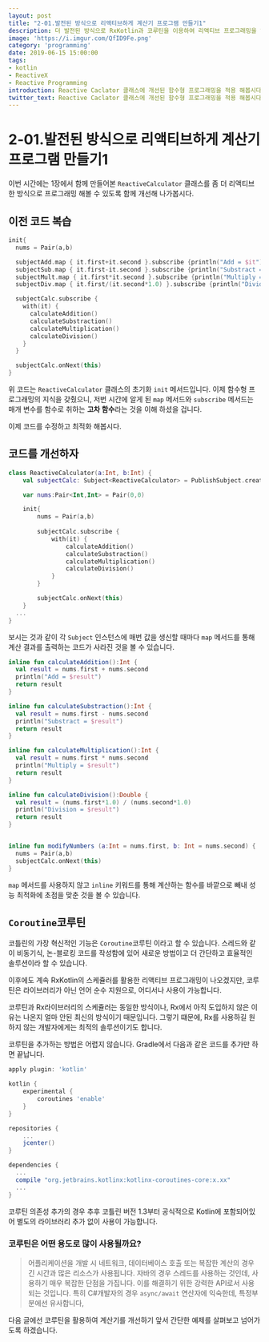 ```yaml
---
layout: post
title: "2-01.발전된 방식으로 리액티브하게 계산기 프로그램 만들기1"
description: 더 발전된 방식으로 RxKotlin과 코루틴을 이용하여 리액티브 프로그래밍을 해봅시다.
image: 'https://i.imgur.com/QfID9Fe.png'
category: 'programming'
date: 2019-06-15 15:00:00
tags:
- kotlin
- ReactiveX
- Reactive Programming
introduction: Reactive Caclator 클래스에 개선된 함수형 프로그래밍을 적용 해봅시다.
twitter_text: Reactive Caclator 클래스에 개선된 함수형 프로그래밍을 적용 해봅시다.
---
```


# 2-01.발전된 방식으로 리액티브하게 계산기 프로그램 만들기1

이번 시간에는 1장에서 함께 만들어본 `ReactiveCalculator` 클래스를 좀 더 리액티브한 방식으로 프로그래밍 해볼 수 있도록 함께 개선해 나가봅시다.

## 이전 코드 복습

```kotlin
init{
  nums = Pair(a,b)

  subjectAdd.map { it.first+it.second }.subscribe {println("Add = $it")}
  subjectSub.map { it.first-it.second }.subscribe {println("Substract = $it")}
  subjectMult.map { it.first*it.second }.subscribe {println("Multiply = $it")}
  subjectDiv.map { it.first/(it.second*1.0) }.subscribe {println("Divide = $it")}

  subjectCalc.subscribe {
    with(it) {
      calculateAddition()
      calculateSubstraction()
      calculateMultiplication()
      calculateDivision()
    }
  }

  subjectCalc.onNext(this)
}
```

위 코드는 `ReactiveCalculator` 클래스의 초기화  `init` 메서드입니다. 이제 함수형 프로그래밍의 지식을 갖췄으니, 저번 시간에 알게 된 `map` 메서드와 `subscribe` 메서드는 매개 변수를 함수로 취하는 **고차 함수**라는 것을 이해 하셨을 겁니다.

이제 코드를 수정하고 최적화 해봅시다.

## 코드를 개선하자

```kotlin
class ReactiveCalculator(a:Int, b:Int) {
    val subjectCalc: Subject<ReactiveCalculator> = PublishSubject.create()

    var nums:Pair<Int,Int> = Pair(0,0)

    init{
        nums = Pair(a,b)
        
        subjectCalc.subscribe {
            with(it) {
                calculateAddition()
                calculateSubstraction()
                calculateMultiplication()
                calculateDivision()
            }
        }

        subjectCalc.onNext(this)
    }
  ...
}
```

보시는 것과 같이 각 `Subject` 인스턴스에 매번 값을 생신할 때마다 `map` 메서드를 통해 계산 결과를 출력하는 코드가 사라진 것을 볼 수 있습니다.

```kotlin
inline fun calculateAddition():Int {
  val result = nums.first + nums.second
  println("Add = $result")
  return result
}

inline fun calculateSubstraction():Int {
  val result = nums.first - nums.second
  println("Substract = $result")
  return result
}

inline fun calculateMultiplication():Int {
  val result = nums.first * nums.second
  println("Multiply = $result")
  return result
}

inline fun calculateDivision():Double {
  val result = (nums.first*1.0) / (nums.second*1.0)
  println("Division = $result")
  return result
}


inline fun modifyNumbers (a:Int = nums.first, b: Int = nums.second) {
  nums = Pair(a,b)
  subjectCalc.onNext(this)
}
```

`map` 메서드를 사용하지 않고 `inline` 키워드를 통해 계산하는 함수를 바깥으로 빼내 성능 최적화에 초점을 맞춘 것을 볼 수 있습니다.

## `Coroutine`코루틴

코틀린의 가장 혁신적인 기능은 `Coroutine`코루틴 이라고 할 수 있습니다. 스레드와 같이 비동기식, 논-블로킹 코드를 작성함에 있어 새로운 방법이고 더 간단하고 효율적인 솔루션이라 할 수 있습니다.

이후에도 계속 RxKotlin의 스케쥴러를 활용한 리액티브 프로그래밍이 나오겠지만, 코루틴은 라이브러리가 아닌 언어 순수 지원으로, 어디서나 사용이 가능합니다.

코루틴과 Rx라이브러리의 스케쥴러는 동일한 방식이나, Rx에서 아직 도입하지 않은 이유는 나온지 얼마 안된 최신의 방식이기 때문입니다. 그렇기 떄문에, Rx를 사용하길 원하지 않는 개발자에게는 최적의 솔루션이기도 합니다.



코루틴을 추가하는 방법은 어렵지 않습니다. Gradle에서 다음과 같은 코드를 추가만 하면 끝납니다.

```groovy
apply plugin: 'kotlin'

kotlin {
    experimental {
        coroutines 'enable'
    }
}

repositories {
    ...
    jcenter()
}

dependencies {
  ...
  compile "org.jetbrains.kotlinx:kotlinx-coroutines-core:x.xx"
  ...
}
```

코루틴 의존성 추가의 경우 추후 코틀린 버전 1.3부터 공식적으로 Kotlin에 포함되어있어 별도의 라이브러리 추가 없이 사용이 가능합니다.

### 코루틴은 어떤 용도로 많이 사용될까요?

> 어플리케이션을 개발 시 네트워크, 데이터베이스 호출 또는 복잡한 계산의 경우 긴 시간과 많은 리소스가 사용됩니다. 자바의 경우 스레드를 사용하는 것인데, 사용하기 매우 복잡한 단점을 가집니다. 이를 해결하기 위한 강력한 API로서 사용되는 것입니다. 특히 C#개발자의 경우 `async/await` 연산자에 익숙한데, 특정부분에선 유사합니다,



다음 글에선 코루틴을 활용하여 계산기를 개선하기 앞서 간단한 예제를 살펴보고 넘어가도록 하겠습니다.